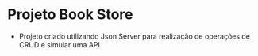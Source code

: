 # Projeto Book Store
- Projeto criado utilizando Json Server para realização de operações de CRUD e simular uma API
